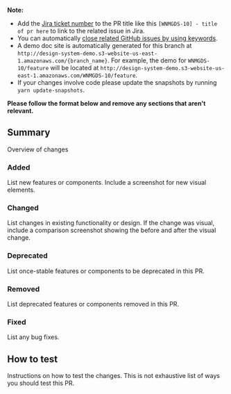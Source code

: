 **Note:** 
- Add the [Jira ticket number](https://jira.cms.gov/projects/WNMGDS/) to the PR title like this `[WNMGDS-10] - title of pr here` to link to the related issue in Jira.
- You can automatically [close related GitHub issues by using keywords](https://help.github.com/en/articles/closing-issues-using-keywords).
- A demo doc site is automatically generated for this branch at `http://design-system-demo.s3-website-us-east-1.amazonaws.com/{branch_name}`. For example, the demo for `WNMGDS-10/feature` will be located at `http://design-system-demo.s3-website-us-east-1.amazonaws.com/WNMGDS-10/feature`.
- If your changes involve code please update the snapshots by running `yarn update-snapshots`.


**Please follow the format below and remove any sections that aren't relevant.**
## Summary
Overview of changes

### Added
List new features or components. Include a screenshot for new visual elements.

### Changed
List changes in existing functionality or design. 
If the change was visual, include a comparison screenshot showing the before and after the visual change.

### Deprecated
List once-stable features or components to be deprecated in this PR.

### Removed
List deprecated features or components removed in this PR.

### Fixed
List any bug fixes.

## How to test
Instructions on how to test the changes. This is not exhaustive list of ways you should test this PR.
